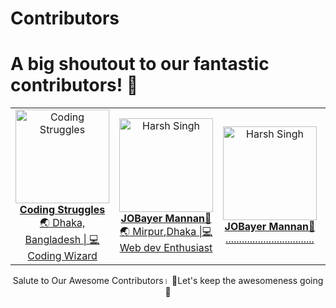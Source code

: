 # Contributors

# A big shoutout to our fantastic contributors! 🎉

<!-- contributor heros table  -->
<div>
<table>
    <tr>
        <td align="center">
            <a href="https://github.com/coding-struggles">
                <img src="https://avatars.githubusercontent.com/u/146979710?v=4" width="150" height="150" alt="Coding Struggles">
                <br>
                <strong>Coding Struggles</strong>
                <br>
                🌏 Dhaka, Bangladesh | 💻 Coding Wizard
            </a>
        </td>
        <td align="center">
            <a href="https://github.com/jobayermannan">
                <img src="https://avatars.githubusercontent.com/u/121758551?v=4" width="150" height="150" alt="Harsh Singh">
                <br>
                <strong>JOBayer Mannan🦅</strong>
                <br>
                🌏 Mirpur,Dhaka |💻 Web dev Enthusiast
            </a>
        </td>
        <td align="center">
            <a href="https://github.com/jobayermannan">
                <img src="https://avatars.githubusercontent.com/u/121758551?v=4" width="150" height="150" alt="Harsh Singh">
                <br>
                <strong>JOBayer Mannan🦅</strong>
                <br>
             .................................
            </a>
        </td>
        <td align="center">
            <a href="https://github.com/jobayermannan">
                <img src="https://avatars.githubusercontent.com/u/121758551?v=4" width="150" height="150" alt="Harsh Singh">
                <br>
                <strong>JOBayer Mannan🦅</strong>
                <br>
              Mirpur,Dhaka | Emoji Lover and Web dev Enthusiast
            </a>
        </td>
        </tr>  
    
   
    
</table>
</div>
<!-- End of Contributor heros  Table -->
<p align="center">
    Salute to Our Awesome Contributors।
🦅Let's keep the awesomeness going 🦄
</p>






